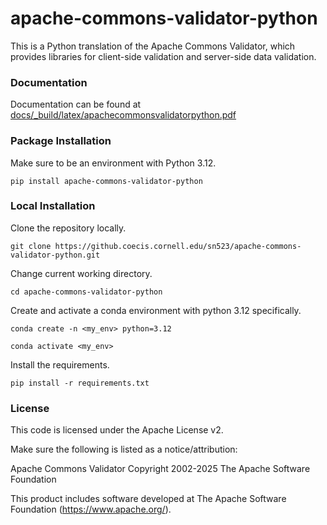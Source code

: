 # apache-commons-validator-python
This is a Python translation of the Apache Commons Validator, which provides libraries for client-side validation and server-side data validation. 


### Documentation
Documentation can be found at [docs/_build/latex/apachecommonsvalidatorpython.pdf](https://github.coecis.cornell.edu/sn523/apache-commons-validator-python/blob/main/docs/_build/latex/apachecommonsvalidatorpython.pdf)

### Package Installation

Make sure to be an environment with Python 3.12.

`pip install apache-commons-validator-python`

### Local Installation

Clone the repository locally.

`git clone https://github.coecis.cornell.edu/sn523/apache-commons-validator-python.git`

Change current working directory.

`cd apache-commons-validator-python`

Create and activate a conda environment with python 3.12 specifically.

`conda create -n <my_env> python=3.12`

`conda activate <my_env>`

Install the requirements.

`pip install -r requirements.txt`

### License
This code is licensed under the Apache License v2.

Make sure the following is listed as a notice/attribution:

Apache Commons Validator
Copyright 2002-2025 The Apache Software Foundation

This product includes software developed at
The Apache Software Foundation (https://www.apache.org/).
